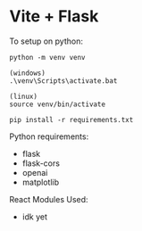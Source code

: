 # Vite + Flask

To setup on python:
```
python -m venv venv

(windows)
.\venv\Scripts\activate.bat

(linux)
source venv/bin/activate

pip install -r requirements.txt
```
Python requirements:
- flask
- flask-cors
- openai
- matplotlib

React Modules Used:
- idk yet